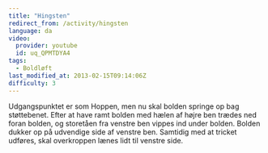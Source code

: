 ```yaml
---
title: "Hingsten"
redirect_from: /activity/hingsten
language: da
video:
  provider: youtube
  id: uq_QPMTDYA4
tags:
  - Boldløft
last_modified_at: 2013-02-15T09:14:06Z
difficulty: 3
---
```


Udgangspunktet er som Hoppen, men nu skal bolden springe
op bag støttebenet. Efter at have ramt bolden med hælen af
højre ben trædes ned foran bolden, og storetåen fra venstre
ben vippes ind under bolden. Bolden dukker op på udvendige side af
venstre ben. Samtidig med at tricket udføres, skal overkroppen lænes
lidt til venstre side.
